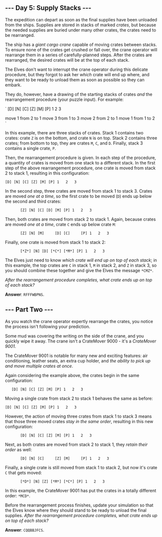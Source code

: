 ## --- Day 5: Supply Stacks ---

The expedition can depart as soon as the final supplies have been unloaded from
the ships. Supplies are stored in stacks of marked *crates*, but because the
needed supplies are buried under many other crates, the crates need to be
rearranged.

The ship has a *giant cargo crane* capable of moving crates between stacks. To
ensure none of the crates get crushed or fall over, the crane operator will
rearrange them in a series of carefully-planned steps. After the crates are
rearranged, the desired crates will be at the top of each stack.

The Elves don't want to interrupt the crane operator during this delicate
procedure, but they forgot to ask her *which* crate will end up where, and they
want to be ready to unload them as soon as possible so they can embark.

They do, however, have a drawing of the starting stacks of crates *and* the
rearrangement procedure (your puzzle input). For example:

`    [D]
[N] [C]
[Z] [M] [P]
 1   2   3

move 1 from 2 to 1
move 3 from 1 to 3
move 2 from 2 to 1
move 1 from 1 to 2
`

In this example, there are three stacks of crates. Stack 1 contains two crates:
crate `Z` is on the bottom, and crate `N` is on top. Stack 2 contains three
crates; from bottom to top, they are crates `M`, `C`, and `D`. Finally, stack 3
contains a single crate, `P`.

Then, the rearrangement procedure is given. In each step of the procedure, a
quantity of crates is moved from one stack to a different stack. In the first
step of the above rearrangement procedure, one crate is moved from stack 2 to
stack 1, resulting in this configuration:

`[D]
[N] [C]
[Z] [M] [P]
 1   2   3
`

In the second step, three crates are moved from stack 1 to stack 3. Crates are
moved *one at a time*, so the first crate to be moved (`D`) ends up below the
second and third crates:

`        [Z]
        [N]
    [C] [D]
    [M] [P]
 1   2   3
`

Then, both crates are moved from stack 2 to stack 1. Again, because crates are
moved *one at a time*, crate `C` ends up below crate `M`:

`        [Z]
        [N]
[M]     [D]
[C]     [P]
 1   2   3
`

Finally, one crate is moved from stack 1 to stack 2:

`        [*Z*]
        [N]
        [D]
[*C*] [*M*] [P]
 1   2   3
`

The Elves just need to know *which crate will end up on top of each stack*; in
this example, the top crates are `C` in stack 1, `M` in stack 2, and `Z` in
stack 3, so you should combine these together and give the Elves the message
`*CMZ*`.

*After the rearrangement procedure completes, what crate ends up on top of each
stack?*

**Answer**: `RFFFWBPNS`.

## --- Part Two ---

As you watch the crane operator expertly rearrange the crates, you notice the
process isn't following your prediction.

Some mud was covering the writing on the side of the crane, and you quickly wipe
it away. The crane isn't a CrateMover 9000 - it's a *CrateMover 9001*.

The CrateMover 9001 is notable for many new and exciting features: air
conditioning, leather seats, an extra cup holder, and *the ability to pick up
and move multiple crates at once*.

Again considering the example above, the crates begin in the same configuration:

`    [D]
[N] [C]
[Z] [M] [P]
 1   2   3
`

Moving a single crate from stack 2 to stack 1 behaves the same as before:

`[D]
[N] [C]
[Z] [M] [P]
 1   2   3
`

However, the action of moving three crates from stack 1 to stack 3 means that
those three moved crates *stay in the same order*, resulting in this new
configuration:

`        [D]
        [N]
    [C] [Z]
    [M] [P]
 1   2   3
`

Next, as both crates are moved from stack 2 to stack 1, they *retain their
order* as well:

`        [D]
        [N]
[C]     [Z]
[M]     [P]
 1   2   3
`

Finally, a single crate is still moved from stack 1 to stack 2, but now it's
crate `C` that gets moved:

`        [*D*]
        [N]
        [Z]
[*M*] [*C*] [P]
 1   2   3
`

In this example, the CrateMover 9001 has put the crates in a totally different
order: `*MCD*`.

Before the rearrangement process finishes, update your simulation so that the
Elves know where they should stand to be ready to unload the final supplies.
*After the rearrangement procedure completes, what crate ends up on top of each
stack?*

**Answer**: `CQQBBJFCS`.
